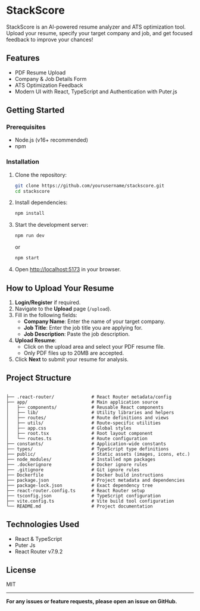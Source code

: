 # StackScore

StackScore is an AI-powered resume analyzer and ATS optimization tool. Upload your resume, specify your target company and job, and get focused feedback to improve your chances!

## Features

- PDF Resume Upload
- Company & Job Details Form
- ATS Optimization Feedback
- Modern UI with React, TypeScript and Authentication with Puter.js

## Getting Started

### Prerequisites

- Node.js (v16+ recommended)
- npm

### Installation

1. Clone the repository:
    ```sh
    git clone https://github.com/yourusername/stackscore.git
    cd stackscore
    ```

2. Install dependencies:
    ```sh
    npm install
    ```

3. Start the development server:
    ```sh
    npm run dev
    ```
    or
    ```sh
    npm start
    ```

4. Open [http://localhost:5173](http://localhost:5173) in your browser.

## How to Upload Your Resume

1. **Login/Register** if required.
2. Navigate to the **Upload** page (`/upload`).
3. Fill in the following fields:
    - **Company Name**: Enter the name of your target company.
    - **Job Title**: Enter the job title you are applying for.
    - **Job Description**: Paste the job description.
4. **Upload Resume**:
    - Click on the upload area and select your PDF resume file.
    - Only PDF files up to 20MB are accepted.
5. Click **Next** to submit your resume for analysis.

## Project Structure

```

├── .react-router/              # React Router metadata/config
├── app/                        # Main application source
│   ├── components/             # Reusable React components
│   ├── lib/                    # Utility libraries and helpers
│   ├── routes/                 # Route definitions and views
│   ├── utils/                  # Route-specific utilities
│   ├── app.css                 # Global styles
│   ├── root.tsx                # Root layout component
│   └── routes.ts               # Route configuration
├── constants/                  # Application-wide constants
├── types/                      # TypeScript type definitions
├── public/                     # Static assets (images, icons, etc.)
├── node_modules/               # Installed npm packages
├── .dockerignore               # Docker ignore rules
├── .gitignore                  # Git ignore rules
├── Dockerfile                  # Docker build instructions
├── package.json                # Project metadata and dependencies
├── package-lock.json           # Exact dependency tree
├── react-router.config.ts      # React Router setup
├── tsconfig.json               # TypeScript configuration
├── vite.config.ts              # Vite build tool configuration
└── README.md                   # Project documentation
```

## Technologies Used

- React & TypeScript
- Puter Js
- React Router v7.9.2

## License

MIT

---

**For any issues or feature requests, please open an issue on GitHub.**